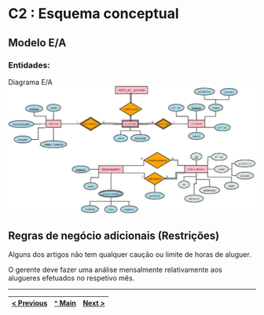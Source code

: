 # C2 : Esquema conceptual

## Modelo E/A

### Entidades:

Diagrama E/A 
![An alternative description](images/Diagrama2.jpeg)

## Regras de negócio adicionais (Restrições)
Alguns dos artigos não tem qualquer caução ou limite de horas de aluguer.

O gerente deve fazer uma análise mensalmente relativamente aos alugueres efetuados no respetivo mês. 


---
[< Previous](rebd01.md) | [^ Main](https://github.com/tcm-sibd-g07/SIBD07/) | [Next >](rebd03.md)
:--- | :---: | ---: 
